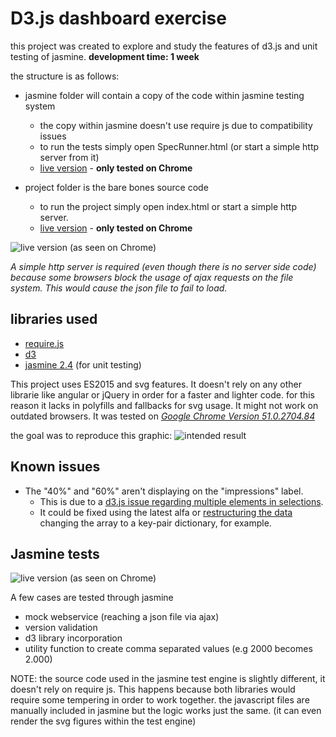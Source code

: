# D3.js dashboard exercise #

this project was created to explore and study the features of d3.js and unit testing of jasmine.
**development time: 1 week**

the structure is as follows:
* jasmine folder will contain a copy of the code within jasmine testing system
    - the copy within jasmine doesn't use require js due to compatibility issues
    - to run the tests simply open SpecRunner.html (or start a simple http server from it)
    - [live version](https://thaenor.github.io/d3js-circular-experience/jasmine-standalone-2.4.1/SpecRunner.html) - **only tested on Chrome**

* project folder is the bare bones source code
    - to run the project simply open index.html or start a simple http server.
    - [live version](https://thaenor.github.io/d3js-circular-experience/project) - **only tested on Chrome**

![live version (as seen on Chrome)](http://i.imgur.com/cFU2acK.png)

*A simple http server is required (even though there is no server side code) because some browsers
block the usage of ajax requests on the file system. This would cause the json file to fail to load.*

## libraries used ##
- [require.js](requirejs.org)
- [d3](https://d3js.org/)
- [jasmine 2.4](http://jasmine.github.io/) (for unit testing)

This project uses ES2015 and svg features. It doesn't rely on any other librarie like angular or jQuery in order for a faster and lighter code.
for this reason it lacks in polyfills and fallbacks for svg usage. It might not work on outdated browsers. It was tested on [*Google Chrome Version 51.0.2704.84*](https://www.google.com/chrome)

the goal was to reproduce this graphic:
![intended result](http://i.imgur.com/ZN2kzIh.png)

## Known issues ##

- The "40%" and "60%" aren't displaying on the "impressions" label.
    - This is due to a [d3.js issue regarding multiple elements in selections](https://github.com/d3/d3/issues/997#ref-commit-60f3eb9).
    - It could be fixed using the latest alfa or [restructuring the data](http://stackoverflow.com/questions/37885144/duplicate-values-and-overlapping-selectalls-in-d3/37891699#37891699) changing the array to a key-pair dictionary, for example.

## Jasmine tests ##

![live version (as seen on Chrome)](http://i.imgur.com/5U5gLvV.png)

A few cases are tested through jasmine
- mock webservice (reaching a json file via ajax)
- version validation
- d3 library incorporation
- utility function to create comma separated values (e.g 2000 becomes 2.000)

NOTE: the source code used in the jasmine test engine is slightly different, it doesn't rely on require js. This happens because both libraries would require some tempering in order to work together. the javascript files are manually included in jasmine but the logic works just the same. (it can even render the svg figures within the test engine)
